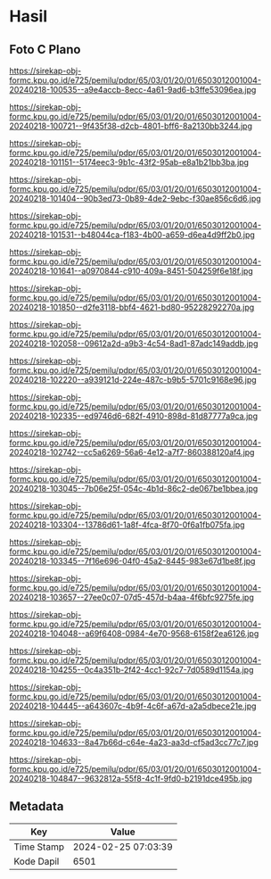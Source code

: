 # Hasil

## Foto C Plano

https://sirekap-obj-formc.kpu.go.id/e725/pemilu/pdpr/65/03/01/20/01/6503012001004-20240218-100535--a9e4accb-8ecc-4a61-9ad6-b3ffe53096ea.jpg

https://sirekap-obj-formc.kpu.go.id/e725/pemilu/pdpr/65/03/01/20/01/6503012001004-20240218-100721--9f435f38-d2cb-4801-bff6-8a2130bb3244.jpg

https://sirekap-obj-formc.kpu.go.id/e725/pemilu/pdpr/65/03/01/20/01/6503012001004-20240218-101151--5174eec3-9b1c-43f2-95ab-e8a1b21bb3ba.jpg

https://sirekap-obj-formc.kpu.go.id/e725/pemilu/pdpr/65/03/01/20/01/6503012001004-20240218-101404--90b3ed73-0b89-4de2-9ebc-f30ae856c6d6.jpg

https://sirekap-obj-formc.kpu.go.id/e725/pemilu/pdpr/65/03/01/20/01/6503012001004-20240218-101531--b48044ca-f183-4b00-a659-d6ea4d9ff2b0.jpg

https://sirekap-obj-formc.kpu.go.id/e725/pemilu/pdpr/65/03/01/20/01/6503012001004-20240218-101641--a0970844-c910-409a-8451-504259f6e18f.jpg

https://sirekap-obj-formc.kpu.go.id/e725/pemilu/pdpr/65/03/01/20/01/6503012001004-20240218-101850--d2fe3118-bbf4-4621-bd80-95228292270a.jpg

https://sirekap-obj-formc.kpu.go.id/e725/pemilu/pdpr/65/03/01/20/01/6503012001004-20240218-102058--09612a2d-a9b3-4c54-8ad1-87adc149addb.jpg

https://sirekap-obj-formc.kpu.go.id/e725/pemilu/pdpr/65/03/01/20/01/6503012001004-20240218-102220--a939121d-224e-487c-b9b5-5701c9168e96.jpg

https://sirekap-obj-formc.kpu.go.id/e725/pemilu/pdpr/65/03/01/20/01/6503012001004-20240218-102335--ed9746d6-682f-4910-898d-81d87777a9ca.jpg

https://sirekap-obj-formc.kpu.go.id/e725/pemilu/pdpr/65/03/01/20/01/6503012001004-20240218-102742--cc5a6269-56a6-4e12-a7f7-860388120af4.jpg

https://sirekap-obj-formc.kpu.go.id/e725/pemilu/pdpr/65/03/01/20/01/6503012001004-20240218-103045--7b06e25f-054c-4b1d-86c2-de067be1bbea.jpg

https://sirekap-obj-formc.kpu.go.id/e725/pemilu/pdpr/65/03/01/20/01/6503012001004-20240218-103304--13786d61-1a8f-4fca-8f70-0f6a1fb075fa.jpg

https://sirekap-obj-formc.kpu.go.id/e725/pemilu/pdpr/65/03/01/20/01/6503012001004-20240218-103345--7f16e696-04f0-45a2-8445-983e67d1be8f.jpg

https://sirekap-obj-formc.kpu.go.id/e725/pemilu/pdpr/65/03/01/20/01/6503012001004-20240218-103657--27ee0c07-07d5-457d-b4aa-4f6bfc9275fe.jpg

https://sirekap-obj-formc.kpu.go.id/e725/pemilu/pdpr/65/03/01/20/01/6503012001004-20240218-104048--a69f6408-0984-4e70-9568-6158f2ea6126.jpg

https://sirekap-obj-formc.kpu.go.id/e725/pemilu/pdpr/65/03/01/20/01/6503012001004-20240218-104255--0c4a351b-2f42-4cc1-92c7-7d0589d1154a.jpg

https://sirekap-obj-formc.kpu.go.id/e725/pemilu/pdpr/65/03/01/20/01/6503012001004-20240218-104445--a643607c-4b9f-4c6f-a67d-a2a5dbece21e.jpg

https://sirekap-obj-formc.kpu.go.id/e725/pemilu/pdpr/65/03/01/20/01/6503012001004-20240218-104633--8a47b66d-c64e-4a23-aa3d-cf5ad3cc77c7.jpg

https://sirekap-obj-formc.kpu.go.id/e725/pemilu/pdpr/65/03/01/20/01/6503012001004-20240218-104847--9632812a-55f8-4c1f-9fd0-b2191dce495b.jpg


## Metadata

| Key        | Value               |
| ---------- | ------------------- |
| Time Stamp | 2024-02-25 07:03:39 |
| Kode Dapil | 6501                |



